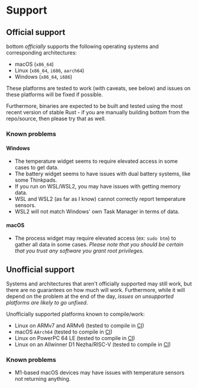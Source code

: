 # Support

## Official support

bottom _officially_ supports the following operating systems and corresponding architectures:

- macOS (`x86_64`)
- Linux (`x86_64`, `i686`, `aarch64`)
- Windows (`x86_64`, `i686`)

These platforms are tested to work (with caveats, see below) and issues on these platforms will be fixed if possible.

Furthermore, binaries are expected to be built and tested using the most recent version of stable Rust - if you are manually building
bottom from the repo/source, then please try that as well.

### Known problems

#### Windows

- The temperature widget seems to require elevated access in some cases to get data.
- The battery widget seems to have issues with dual battery systems, like some Thinkpads.
- If you run on WSL/WSL2, you may have issues with getting memory data.
- WSL and WSL2 (as far as I know) cannot correctly report temperature sensors.
- WSL2 will not match Windows' own Task Manager in terms of data.

#### macOS

- The process widget may require elevated access (ex: `sudo btm`) to gather all data in some cases. _Please note that you should be certain that you trust any software you grant root privileges._

## Unofficial support

Systems and architectures that aren't officially supported may still work, but there are no guarantees on how much will work. Furthermore,
while it will depend on the problem at the end of the day, _issues on unsupported platforms are likely to go unfixed_.

Unofficially supported platforms known to compile/work:

- Linux on ARMv7 and ARMv6 (tested to compile in [CI](https://github.com/ClementTsang/bottom/blob/master/.github/workflows/ci.yml))
- macOS `AArch64` (tested to compile in [CI](https://github.com/ClementTsang/bottom/blob/master/.github/workflows/ci.yml))
- Linux on PowerPC 64 LE (tested to compile in [CI](https://github.com/ClementTsang/bottom/blob/master/.github/workflows/ci.yml))
- Linux on an Allwinner D1 Nezha/RISC-V (tested to compile in [CI](https://github.com/ClementTsang/bottom/blob/master/.github/workflows/ci.yml))

### Known problems

- M1-based macOS devices may have issues with temperature sensors not returning anything.
